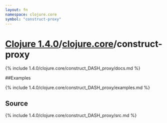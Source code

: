 ```yaml
---
layout: fn
namespace: clojure.core
symbol: "construct-proxy"
---
```


# [Clojure 1.4.0](../../)/[clojure.core](../)/construct-proxy

{% include 1.4.0/clojure.core/construct_DASH_proxy/docs.md %}

##Examples

{% include 1.4.0/clojure.core/construct_DASH_proxy/examples.md %}
## Source
{% include 1.4.0/clojure.core/construct_DASH_proxy/src.md %}


